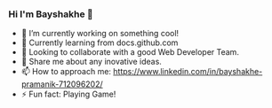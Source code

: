 ### Hi I'm Bayshakhe 👋


- 🔭 I’m currently working on something cool!
- 🌱 Currently learning from docs.github.com
- 👯 Looking to collaborate with a good Web Developer Team.
- 💬 Share me about any inovative ideas.
- 📫 How to approach me: https://www.linkedin.com/in/bayshakhe-pramanik-712096202/
- ⚡ Fun fact: Playing Game!

